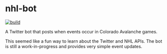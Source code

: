 # nhl-bot
[![build](https://github.com/AdmaJonse/nhl-bot/actions/workflows/azure-container-webapp.yml/badge.svg?branch=main)](https://github.com/AdmaJonse/nhl-bot/actions/workflows/azure-container-webapp.yml)

A Twitter bot that posts when events occur in Colorado Avalanche games.

This seemed like a fun way to learn about the Twitter and NHL APIs. The bot is still a work-in-progress and provides very simple event updates.
